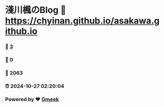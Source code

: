# 淺川楓のBlog :link: https://chyinan.github.io/asakawa.github.io 
### :page_facing_up: [3](https://chyinan.github.io/asakawa.github.io/tag.html) 
### :speech_balloon: 0 
### :hibiscus: 2063 
### :alarm_clock: 2024-10-27 02:20:04 
### Powered by :heart: [Gmeek](https://github.com/Meekdai/Gmeek)
